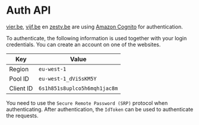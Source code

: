 # Auth API

[vier.be](https://www.vier.be), [vijf.be](https://www.vijf.be) en [zestv.be](https://www.zestv.be) are using [Amazon Cognito](https://aws.amazon.com/cognito/) for authentication.

To authenticate, the following information is used together with your login credentials. You can create an account on one of the websites.

| Key       | Value                        |
|-----------|------------------------------|
| Region    | `eu-west-1`                  |
| Pool ID   | `eu-west-1_dViSsKM5Y`        |
| Client ID | `6s1h851s8uplco5h6mqh1jac8m` |

You need to use the `Secure Remote Password (SRP)` protocol when authenticating. After authentication, the `IdToken` can be used to authenticate the requests.
